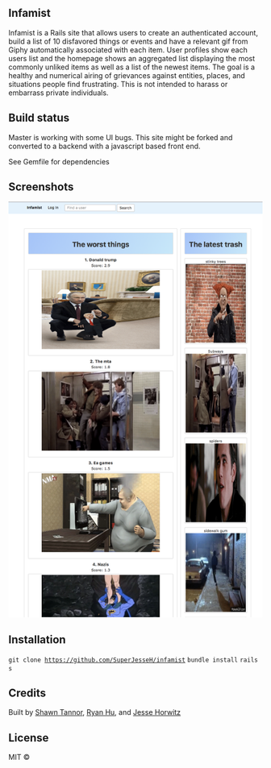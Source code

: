 ## Infamist
Infamist is a Rails site that allows users to create an authenticated account, build a list of 10 disfavored things or events and have a relevant gif from Giphy automatically associated with each item. User profiles show each users list and the homepage shows an aggregated list displaying the most commonly unliked items as well as a list of the newest items. The goal is a healthy and numerical airing of grievances against entities, places, and situations people find frustrating. This is not intended to harass or embarrass private individuals.

## Build status
Master is working with some UI bugs. This site might be forked and converted to a backend with a javascript based front end.

See Gemfile for dependencies
## Screenshots
<img src="public/infamist.png" alt="site screenshot">

## Installation
<code>git clone https://github.com/SuperJesseH/infamist</code>
<code>bundle install</code>
<code>rails s</code>


## Credits
Built by
[Shawn Tannor](https://github.com/ShawnCodes), [Ryan Hu](https://github.com/Ryhu), and [Jesse Horwitz](https://github.com/SuperJesseH)

## License
MIT ©
